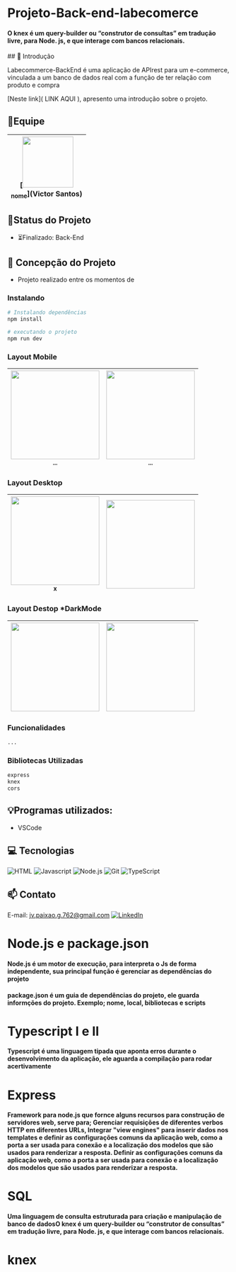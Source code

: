 # Projeto-Back-end-labecomerce

<h4>O knex é um query-builder ou “construtor de consultas” em tradução livre, para Node. js, e que interage com bancos relacionais.</h4>
## 📖 Introdução

Labecommerce-BackEnd é uma aplicação de APIrest para um e-commerce, vinculada a um banco de dados real com a função de ter relação com produto e compra


[Neste link]( LINK AQUI ), apresento uma introdução sobre o projeto.



## 👥Equipe
| [<img src="https://media.licdn.com/dms/image/D4D03AQHBtLEgHbP_RQ/profile-displayphoto-shrink_800_800/0/1681615164458?e=1688601600&v=beta&t=vmaTCEFXlInJj8-2RpSA3Swl8y3OXuiUD5VXb8mA3yk" width=115><br><sub>nome</sub>](Victor Santos) |
| :---: |

## 🧭Status do Projeto
- ⏳Finalizado: Back-End

## 📄 Concepção do Projeto
- Projeto realizado entre os momentos de 

### Instalando
```bash
# Instalando dependências
npm install

# executando o projeto
npm run dev
```

### Layout Mobile

| <img src="]" width=200><br><sub>...</sub> | <img src="" width=200><br><sub>...</sub> |
| :---: | :---: |

### Layout Desktop

| <img src="" width=200><br><sub>x</sub> | <img src="" width=200><br><sub></sub> |
| :---: | :---: |

### Layout Destop *DarkMode

| <img src="" width=200><br><sub></sub> | <img src="" width=200><br><sub></sub> |
| :---: | :---: |

### Funcionalidades
```bash
...
```

### Bibliotecas Utilizadas

```bash
express
knex
cors
```

## 💡Programas utilizados:
- VSCode

## 💻 Tecnologias 
![HTML](https://img.shields.io/badge/HTML5-E34F26?style=for-the-badge&logo=html5&logoColor=white)
![Javascript](https://img.shields.io/badge/JavaScript-323330?style=for-the-badge&logo=javascript&logoColor=F7DF1E)
![Node.js](https://img.shields.io/badge/node.js-20232A?style=for-the-badge&logo=node.js&logoColor=61DAFB)
![Git](https://img.shields.io/badge/GIT-E44C30?style=for-the-badge&logo=git&logoColor=white)
![TypeScript](https://img.shields.io/badge/TypeScript-20232A?style=for-the-badge&logo=TypeScript&logoColor=61DAFB)





## 📫 Contato

E-mail: jv.paixao.g.762@gmail.com
[![LinkedIn](https://img.shields.io/badge/LinkedIn-0077B5?style=for-the-badge&logo=linkedin&logoColor=white)](https://www.linkedin.com/in/joãovictorpsantos/)


<h1>Node.js e package.json</h1>
<H4>Node.js é um motor de execução, para interpreta o Js de forma independente, sua principal função é gerenciar as dependências do projeto</H4>
<H4>package.json é um guia de dependências do projeto, ele guarda informções do projeto. Exemplo; nome, local, bibliotecas e scripts</H4>
<h1>Typescript I e II</h1>  
<h4>Typescript é uma linguagem tipada que aponta erros durante o desenvolvimento da aplicação, ele aguarda a compilação para rodar acertivamente</h4>
<h1>Express</h1>
<h4>Framework para node.js que fornce alguns recursos para construção de servidores web, serve para; Gerenciar requisições de diferentes verbos HTTP em diferentes URLs, Integrar "view engines" para inserir dados nos templates e definir as configurações comuns da aplicação web, como a porta a ser usada para conexão e a localização dos modelos que são usados para renderizar a resposta. Definir as configurações comuns da aplicação web, como a porta a ser usada para conexão e a localização dos modelos que são usados para renderizar a resposta.</h4>
<H1>SQL</H1>
<h4>Uma linguagem de consulta estruturada para criação e manipulação de banco de dadosO knex é um query-builder ou “construtor de consultas” em tradução livre, para Node. js, e que interage com bancos relacionais.</h4>
<h1>knex</h1>
